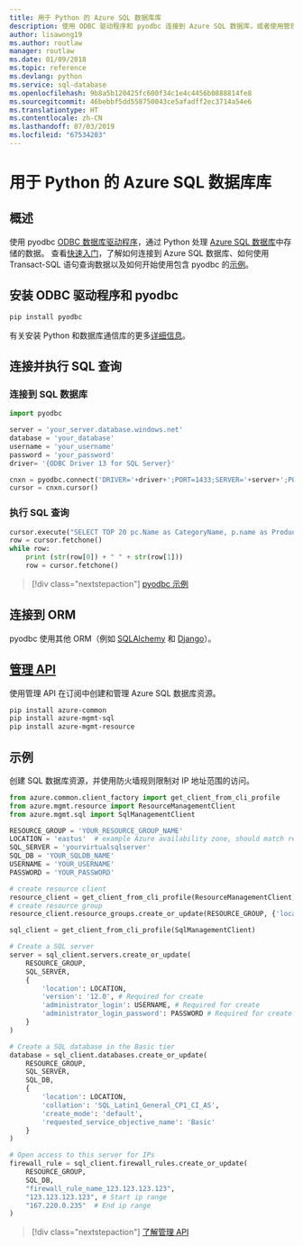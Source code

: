 ```yaml
---
title: 用于 Python 的 Azure SQL 数据库库
description: 使用 ODBC 驱动程序和 pyodbc 连接到 Azure SQL 数据库，或者使用管理 API 来管理 Azure SQL 实例。
author: lisawong19
ms.author: routlaw
manager: routlaw
ms.date: 01/09/2018
ms.topic: reference
ms.devlang: python
ms.service: sql-database
ms.openlocfilehash: 9b8a5b120425fc600f34c1e4c4456b0888814fe8
ms.sourcegitcommit: 46bebbf5dd558750043ce5afadff2ec3714a54e6
ms.translationtype: HT
ms.contentlocale: zh-CN
ms.lasthandoff: 07/03/2019
ms.locfileid: "67534203"
---
```

# <a name="azure-sql-database-libraries-for-python"></a>用于 Python 的 Azure SQL 数据库库

## <a name="overview"></a>概述

使用 pyodbc [ODBC 数据库驱动程序](https://github.com/mkleehammer/pyodbc/wiki/Drivers-and-Driver-Managers)，通过 Python 处理 [Azure SQL 数据库](/azure/sql-database/sql-database-technical-overview)中存储的数据。 查看[快速入门](https://docs.microsoft.com/azure/sql-database/sql-database-connect-query-python)，了解如何连接到 Azure SQL 数据库、如何使用 Transact-SQL 语句查询数据以及如何开始使用包含 pyodbc 的[示例](https://github.com/mkleehammer/pyodbc/wiki/Getting-started)。

## <a name="install-odbc-driver-and-pyodbc"></a>安装 ODBC 驱动程序和 pyodbc

```bash
pip install pyodbc
```
有关安装 Python 和数据库通信库的更多[详细信息](https://docs.microsoft.com/azure/sql-database/sql-database-connect-query-python#prerequisites)。

## <a name="connect-and-execute-a-sql-query"></a>连接并执行 SQL 查询

### <a name="connect-to-a-sql-database"></a>连接到 SQL 数据库

```python
import pyodbc

server = 'your_server.database.windows.net'
database = 'your_database'
username = 'your_username'
password = 'your_password'
driver= '{ODBC Driver 13 for SQL Server}'

cnxn = pyodbc.connect('DRIVER='+driver+';PORT=1433;SERVER='+server+';PORT=1443;DATABASE='+database+';UID='+username+';PWD='+ password)
cursor = cnxn.cursor()
```

### <a name="execute-a-sql-query"></a>执行 SQL 查询

```python
cursor.execute("SELECT TOP 20 pc.Name as CategoryName, p.name as ProductName FROM [SalesLT].[ProductCategory] pc JOIN [SalesLT].[Product] p ON pc.productcategoryid = p.productcategoryid")
row = cursor.fetchone()
while row:
    print (str(row[0]) + " " + str(row[1]))
    row = cursor.fetchone()
```

> [!div class="nextstepaction"]
> [pyodbc 示例](https://github.com/mkleehammer/pyodbc/wiki/Getting-started)

## <a name="connecting-to-orms"></a>连接到 ORM

pyodbc 使用其他 ORM（例如 [SQLAlchemy](https://docs.sqlalchemy.org/en/latest/dialects/mssql.html?highlight=pyodbc#module-sqlalchemy.dialects.mssql.pyodbc) 和 [Django](https://github.com/lionheart/django-pyodbc/)）。 

## <a name="management-apipythonapioverviewazuresqlmanagement"></a>[管理 API](/python/api/overview/azure/sql/management)

使用管理 API 在订阅中创建和管理 Azure SQL 数据库资源。 

```bash
pip install azure-common
pip install azure-mgmt-sql
pip install azure-mgmt-resource
```

## <a name="example"></a>示例

创建 SQL 数据库资源，并使用防火墙规则限制对 IP 地址范围的访问。

```python
from azure.common.client_factory import get_client_from_cli_profile
from azure.mgmt.resource import ResourceManagementClient
from azure.mgmt.sql import SqlManagementClient

RESOURCE_GROUP = 'YOUR_RESOURCE_GROUP_NAME'
LOCATION = 'eastus'  # example Azure availability zone, should match resource group
SQL_SERVER = 'yourvirtualsqlserver'
SQL_DB = 'YOUR_SQLDB_NAME'
USERNAME = 'YOUR_USERNAME'
PASSWORD = 'YOUR_PASSWORD'

# create resource client
resource_client = get_client_from_cli_profile(ResourceManagementClient)
# create resource group
resource_client.resource_groups.create_or_update(RESOURCE_GROUP, {'location': LOCATION})

sql_client = get_client_from_cli_profile(SqlManagementClient)

# Create a SQL server
server = sql_client.servers.create_or_update(
    RESOURCE_GROUP,
    SQL_SERVER,
    {
        'location': LOCATION,
        'version': '12.0', # Required for create
        'administrator_login': USERNAME, # Required for create
        'administrator_login_password': PASSWORD # Required for create
    }
)

# Create a SQL database in the Basic tier
database = sql_client.databases.create_or_update(
    RESOURCE_GROUP,
    SQL_SERVER,
    SQL_DB,
    {
        'location': LOCATION,
        'collation': 'SQL_Latin1_General_CP1_CI_AS',
        'create_mode': 'default',
        'requested_service_objective_name': 'Basic'
    }
)

# Open access to this server for IPs
firewall_rule = sql_client.firewall_rules.create_or_update(
    RESOURCE_GROUP,
    SQL_DB,
    "firewall_rule_name_123.123.123.123",
    "123.123.123.123", # Start ip range
    "167.220.0.235"  # End ip range
)
```
> [!div class="nextstepaction"]
> [了解管理 API](/python/api/overview/azure/sql/management)

